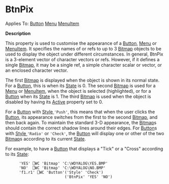 




<h1 class="heading"><span class="name">BtnPix</span></h1>

Applies To: [Button](./button.md) [Menu](./menu.md) [MenuItem](./menuitem.md)


**Description**


This property is used to customise the appearance of a [Button](./button.md), [Menu](./menu.md) or [MenuItem](./menuitem.md). It specifies the names of or refs to up to 3 [Bitmap](./bitmap.md) objects to be used to display the object under different circumstances. In general, BtnPix is a 3-element vector of character vectors or refs. However, if it defines a single [Bitmap](./bitmap.md), it may be a single ref, a simple character scalar or vector, or an enclosed character vector.


The first [Bitmap](./bitmap.md) is displayed when the object is shown in its normal state. For a [Button](./button.md), this is when its [State](state.md) is 0. The second [Bitmap](./bitmap.md) is used for a [Menu](./menu.md) or [MenuItem](./menuitem.md), when the object is selected (highlighted), or for a [Button](./button.md) when its [State](state.md) is 1. The third [Bitmap](./bitmap.md) is used when the object is disabled by having its [Active](active.md) property set to 0.


For a [Button](./button.md) with [Style ](style.md)`'Push'`, this means that when the user clicks the [Button](./button.md), its appearance switches from the first to the second [Bitmap](./bitmap.md), and then back again. To maintain the standard 3-D appearance, the [Bitmap](./bitmap.md)s should contain the correct shadow lines around their edges. For [Button](./button.md)s with [Style ](style.md)`'Radio'` or `'Check'`, the [Button](./button.md) will display one or other of the two [Bitmap](./bitmap.md)s according to its current [State](state.md).


For example, to have a [Button](./button.md) that displays a "Tick" or a "Cross" according to its [State](state.md):
```apl
      'YES' ⎕WC 'Bitmap' 'C:\WDYALOG\YES.BMP'
      'NO'  ⎕WC 'Bitmap' 'C:\WDYALOG\NO.BMP'
      'f1.r1' ⎕WC 'Button'('Style' 'Check')
                          ('BtnPix' 'YES' 'NO')
```



